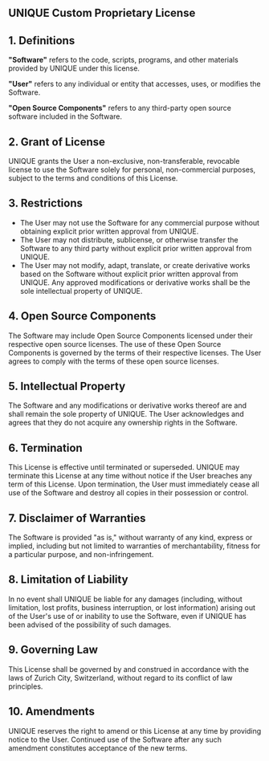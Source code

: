 ## UNIQUE Custom Proprietary License

## 1. Definitions

**"Software"** refers to the code, scripts, programs, and other materials provided by UNIQUE under this license.

**"User"** refers to any individual or entity that accesses, uses, or modifies the Software.

**"Open Source Components"** refers to any third-party open source software included in the Software.

## 2. Grant of License

UNIQUE grants the User a non-exclusive, non-transferable, revocable license to use the Software solely for personal, non-commercial purposes, subject to the terms and conditions of this License.

## 3. Restrictions

- The User may not use the Software for any commercial purpose without obtaining explicit prior written approval from UNIQUE.
- The User may not distribute, sublicense, or otherwise transfer the Software to any third party without explicit prior written approval from UNIQUE.
- The User may not modify, adapt, translate, or create derivative works based on the Software without explicit prior written approval from UNIQUE. Any approved modifications or derivative works shall be the sole intellectual property of UNIQUE.

## 4. Open Source Components

The Software may include Open Source Components licensed under their respective open source licenses. The use of these Open Source Components is governed by the terms of their respective licenses. The User agrees to comply with the terms of these open source licenses.

## 5. Intellectual Property

The Software and any modifications or derivative works thereof are and shall remain the sole property of UNIQUE. The User acknowledges and agrees that they do not acquire any ownership rights in the Software.

## 6. Termination

This License is effective until terminated or superseded. UNIQUE may terminate this License at any time without notice if the User breaches any term of this License. Upon termination, the User must immediately cease all use of the Software and destroy all copies in their possession or control.

## 7. Disclaimer of Warranties

The Software is provided "as is," without warranty of any kind, express or implied, including but not limited to warranties of merchantability, fitness for a particular purpose, and non-infringement.

## 8. Limitation of Liability

In no event shall UNIQUE be liable for any damages (including, without limitation, lost profits, business interruption, or lost information) arising out of the User's use of or inability to use the Software, even if UNIQUE has been advised of the possibility of such damages.

## 9. Governing Law

This License shall be governed by and construed in accordance with the laws of Zurich City, Switzerland, without regard to its conflict of law principles.

## 10. Amendments

UNIQUE reserves the right to amend or this License at any time by providing notice to the User. Continued use of the Software after any such amendment constitutes acceptance of the new terms.
